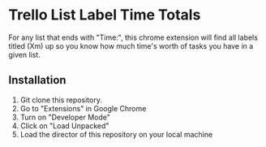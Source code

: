 # Trello List Label Time Totals

For any list that ends with "Time:", this chrome extension will find all labels titled (Xm) up so you know how much time's worth of tasks you have in a given list.

## Installation

1. Git clone this repository.
2. Go to "Extensions" in Google Chrome
3. Turn on "Developer Mode"
4. Click on "Load Unpacked"
5. Load the director of this repository on your local machine

